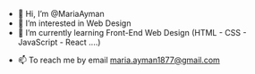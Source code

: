 - 👋 Hi, I’m @MariaAyman
- 👀 I’m interested in Web Design
- 🌱 I’m currently learning Front-End Web Design (HTML - CSS - JavaScript - React ....)
<!-- - 💞️ I’m looking to collaborate on ... -->
- 📫 To reach me by email maria.ayman1877@gmail.com 

<!---
MariaAyman/MariaAyman is a ✨ special ✨ repository because its `README.md` (this file) appears on your GitHub profile.
You can click the Preview link to take a look at your changes.
--->
